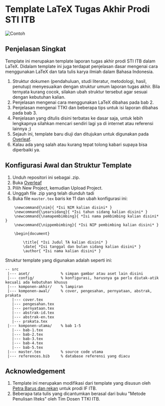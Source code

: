 # Template LaTeX Tugas Akhir Prodi STI ITB

![Contoh](https://docs.google.com/uc?id=1B2VbiXJbae8E1xFx88CQbjTgse_WSzIs)

## Penjelasan Singkat

Template ini merupakan template laporan tugas akhir prodi STI ITB dalam LaTeX. Didalam template ini juga terdapat penjelasan dasar mengenai cara menggunakan LaTeX dan tata tulis karya ilmiah dalam Bahasa Indonesia. 

1. Struktur dokumen (pendahuluan, studi literatur, metodologi, hasil, penutup) menyesuaikan dengan struktur umum laporan tugas akhir. Bila ternyata kurang cocok, silakan ubah struktur tersebut agar sesuai dengan kebutuhan kalian. 
2. Penjelasan mengenai cara menggunakan LaTeX dibahas pada bab 2.
3. Penjelasan mengenai TTKI dan beberapa tips untuk isi laporan dibahas pada bab 3.
4. Penjelasan yang ditulis disini terbatas ke dasar saja, untuk lebih lengkapnya silahkan mencari sendiri lagi ya di internet atau referensi lainnya ;)
5. Sejauh ini, template baru diuji dan ditujukan untuk digunakan pada [Overleaf](https://overleaf.com).
6. Kalau ada yang salah atau kurang tepat tolong kabari supaya bisa diperbaiki ya.

## Konfigurasi Awal dan Struktur Template

1. Unduh repositori ini sebagai .zip.
2. Buka [Overleaf](https://overleaf.com)
3. Pilih New Project, kemudian Upload Project.
4. Unggah file .zip yang telah diunduh tadi
5. Buka file `master.tex` baris ke 11 dan ubah konfigurasi ini:

```
    \newcommand{\nim}{ *Isi NIM kalian disini* }
    \newcommand{\yearsidang}{ *Isi tahun sidang kalian disini* }
    \newcommand{\namapembimbing}{ *Isi nama pembimbing kalian disini* }
    \newcommand{\nippembimbing}{ *Isi NIP pembimbing kalian disini* }
    
    \begin{document}
    
        \title{ *Isi Judul TA kalian disini* }
        \date{ *Isi tanggal dan bulan sidang kalian disini* }
        \author{ *Isi nama kalian disini* }
``` 

Struktur template yang digunakan adalah seperti ini:
```
-- src
 |--- aset/              % simpan gambar atau aset lain disini  
 |--- config/            % konfigurasi, harusnya ga perlu diutak-atik kecuali ada kebutuhan khusus
 |--- komponen-akhir/    % lampiran
 |--- komponen-awal/     % cover, pengesahan, pernyataan, abstrak, prakata
   |--- cover.tex
   |--- pengesahan.tex
   |--- pernyataan.tex
   |--- abstrak-id.tex
   |--- abstrak-en.tex
   |--- prakata.tex
 |--- komponen-utama/    % bab 1-5
   |--- bab-1.tex
   |--- bab-2.tex
   |--- bab-3.tex
   |--- bab-4.tex
   |--- bab-5.tex
 |--- master.tex         % source code utama
 |--- references.bib     % database referensi yang diacu    

```


## Acknowledgement

1. Template ini merupakan modifikasi dari template yang disusun oleh [Petra Barus dan rekan](https://github.com/petrabarus/if-itb-latex) untuk prodi IF ITB.
2. Beberapa tata tulis yang dicantumkan berasal dari buku "Metode Penulisan Ilteks" oleh Tim Dosen TTKI ITB.
